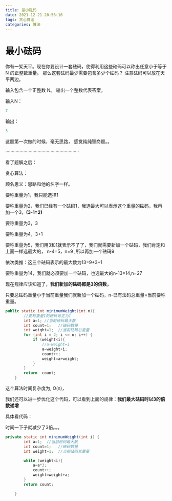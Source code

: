 ```yaml
---
title: 最小砝码
date: 2021-12-21 20:56:16
tags: 贪心算法
categories: 算法    
---
```


#  **最小砝码**

你有一架天平。现在你要设计一套砝码，使得利用这些砝码可以称出任意小于等于 N 的正整数重量。
那么这套砝码最少需要包含多少个砝码？
注意砝码可以放在天平两边。

输入包含一个正整数 N。
输出一个整数代表答案。

输入N：

```java
7
```

输出：

```java
3
```



这题第一次做的时候，毫无思路， 感觉纯纯智商题。。

·························································

看了题解之后：

贪心算法：

顾名思义：思路和他的名字一样。

要称重量为1，我只能选择1

要称重量为2，我们已经有一个砝码1，我选最大可以表示这个重量的砝码，我再加一个3，**(3-1=2)** 

要称重量为3，3

要称重量为4，3+1

要称重量为5，我们用3和1就表示不了了，我们就需要新加一个砝码，我们肯定和上面一样选最大的， n-4=5，n=9  ,所以再加一个砝码9

依次类推：这三个砝码表示的最大数为13=9+3+1

要称重量为14，我们就必须要加一个砝码，也选最大的n-13=14,n=27



现在规律应该知道了，**我们新加的砝码都是3的倍数，**

只要总砝码重量小于当前重量我们就新加一个砝码，n-已有法码总重量=当前要称重量。

```java
public static int minimumWeight(int n){
        //要称重量1的砝码肯定为1
        int a=1; //当前砝码最大数
        int count=1;   //砝码数量
        int weight=1;  //当前砝码总重量
        for (int i = 2; i <= n; i++) {
            if (weight<i){
                //a-weight=i
                a=weight+i;
                count++;
                weight=a+weight;
            }
        }
        return  count;
    }
```

这个算法时间复杂度为, O(n)，

我们还可以进一步优化这个代码，可以看到上面的规律：**我们最大砝码时以3的倍数递增**

具体看代码：

时间一下子就减少了3倍。。。

```java
private static int minimumWeight(int i) {
        int a=1;  //当前砝码最大数
        int count=1;   //砝码数量
        int weight=1;  //当前砝码总重量

        while (weight<i){
            a=a*3;
            count++;
            weight=weight+a;
        }
        return count;

    }
```

